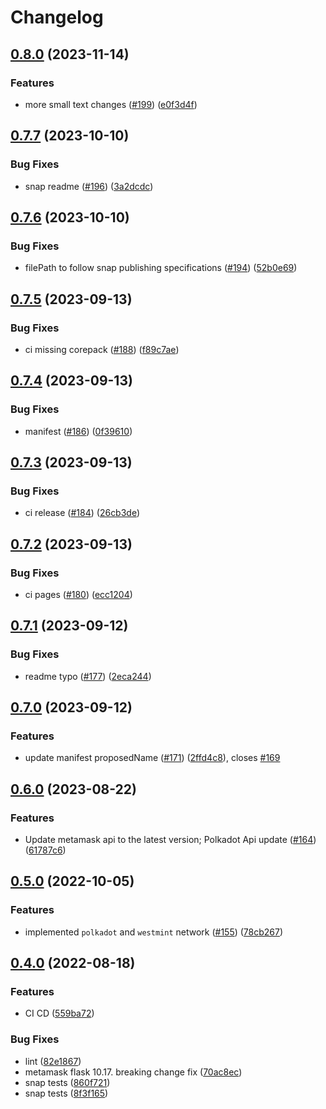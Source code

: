 # Changelog

## [0.8.0](https://github.com/ChainSafe/metamask-snap-polkadot/compare/polkadot-snap-v0.7.7...polkadot-snap-v0.8.0) (2023-11-14)


### Features

* more small text changes ([#199](https://github.com/ChainSafe/metamask-snap-polkadot/issues/199)) ([e0f3d4f](https://github.com/ChainSafe/metamask-snap-polkadot/commit/e0f3d4fc0be7366c62211e29d3a276e4fab5669e))

## [0.7.7](https://github.com/ChainSafe/metamask-snap-polkadot/compare/polkadot-snap-v0.7.6...polkadot-snap-v0.7.7) (2023-10-10)


### Bug Fixes

* snap readme ([#196](https://github.com/ChainSafe/metamask-snap-polkadot/issues/196)) ([3a2dcdc](https://github.com/ChainSafe/metamask-snap-polkadot/commit/3a2dcdcdb09c496ffb28271f36f0c2c48ce11e55))

## [0.7.6](https://github.com/ChainSafe/metamask-snap-polkadot/compare/polkadot-snap-v0.7.5...polkadot-snap-v0.7.6) (2023-10-10)


### Bug Fixes

* filePath to follow snap publishing specifications  ([#194](https://github.com/ChainSafe/metamask-snap-polkadot/issues/194)) ([52b0e69](https://github.com/ChainSafe/metamask-snap-polkadot/commit/52b0e6974d054fe439d6222bf241696a7199db1a))

## [0.7.5](https://github.com/ChainSafe/metamask-snap-polkadot/compare/polkadot-snap-v0.7.4...polkadot-snap-v0.7.5) (2023-09-13)


### Bug Fixes

* ci missing corepack ([#188](https://github.com/ChainSafe/metamask-snap-polkadot/issues/188)) ([f89c7ae](https://github.com/ChainSafe/metamask-snap-polkadot/commit/f89c7ae1e947ced093e7923e209cf4784517243c))

## [0.7.4](https://github.com/ChainSafe/metamask-snap-polkadot/compare/polkadot-snap-v0.7.3...polkadot-snap-v0.7.4) (2023-09-13)


### Bug Fixes

* manifest ([#186](https://github.com/ChainSafe/metamask-snap-polkadot/issues/186)) ([0f39610](https://github.com/ChainSafe/metamask-snap-polkadot/commit/0f39610bd3c3254d445255ee92f8ca23641aa38a))

## [0.7.3](https://github.com/ChainSafe/metamask-snap-polkadot/compare/polkadot-snap-v0.7.2...polkadot-snap-v0.7.3) (2023-09-13)


### Bug Fixes

* ci release ([#184](https://github.com/ChainSafe/metamask-snap-polkadot/issues/184)) ([26cb3de](https://github.com/ChainSafe/metamask-snap-polkadot/commit/26cb3de81d5d99c23b15b58daac45f3baf61ca44))

## [0.7.2](https://github.com/ChainSafe/metamask-snap-polkadot/compare/polkadot-snap-v0.7.1...polkadot-snap-v0.7.2) (2023-09-13)


### Bug Fixes

* ci pages ([#180](https://github.com/ChainSafe/metamask-snap-polkadot/issues/180)) ([ecc1204](https://github.com/ChainSafe/metamask-snap-polkadot/commit/ecc12045accbfaf81436019698144faae8c99ba6))

## [0.7.1](https://github.com/ChainSafe/metamask-snap-polkadot/compare/polkadot-snap-v0.7.0...polkadot-snap-v0.7.1) (2023-09-12)


### Bug Fixes

* readme typo ([#177](https://github.com/ChainSafe/metamask-snap-polkadot/issues/177)) ([2eca244](https://github.com/ChainSafe/metamask-snap-polkadot/commit/2eca244913e91d1eae01d1c0d6182d3fb34ab2f2))

## [0.7.0](https://github.com/ChainSafe/metamask-snap-polkadot/compare/polkadot-snap-v0.6.0...polkadot-snap-v0.7.0) (2023-09-12)


### Features

* update manifest proposedName ([#171](https://github.com/ChainSafe/metamask-snap-polkadot/issues/171)) ([2ffd4c8](https://github.com/ChainSafe/metamask-snap-polkadot/commit/2ffd4c8b2dc6d06733b766a2d92a88fbf94f4a30)), closes [#169](https://github.com/ChainSafe/metamask-snap-polkadot/issues/169)

## [0.6.0](https://github.com/ChainSafe/metamask-snap-polkadot/compare/polkadot-snap-v0.5.0...polkadot-snap-v0.6.0) (2023-08-22)


### Features

* Update metamask api to the latest version; Polkadot Api update ([#164](https://github.com/ChainSafe/metamask-snap-polkadot/issues/164)) ([61787c6](https://github.com/ChainSafe/metamask-snap-polkadot/commit/61787c6d2193e7ec6dee6cf3ecfae4b855717092))

## [0.5.0](https://github.com/ChainSafe/metamask-snap-polkadot/compare/polkadot-snap-v0.4.0...polkadot-snap-v0.5.0) (2022-10-05)


### Features

* implemented `polkadot` and `westmint` network ([#155](https://github.com/ChainSafe/metamask-snap-polkadot/issues/155)) ([78cb267](https://github.com/ChainSafe/metamask-snap-polkadot/commit/78cb26742cf4fa7b4ffc88a36e6718c47e2d3e73))

## [0.4.0](https://github.com/ChainSafe/metamask-snap-polkadot/compare/polkadot-snap-v0.3.0...polkadot-snap-v0.4.0) (2022-08-18)


### Features

* CI CD ([559ba72](https://github.com/ChainSafe/metamask-snap-polkadot/commit/559ba722def6b5a95360d4f5daead1bdabb27f82))


### Bug Fixes

* lint ([82e1867](https://github.com/ChainSafe/metamask-snap-polkadot/commit/82e1867e09eb420839b4c2360ba60ce0677645fc))
* metamask flask 10.17. breaking change fix ([70ac8ec](https://github.com/ChainSafe/metamask-snap-polkadot/commit/70ac8ec42fa2873c34d59ed49e7c04d26b5163f1))
* snap tests ([860f721](https://github.com/ChainSafe/metamask-snap-polkadot/commit/860f721e202b37f2e9c41b0f1392074b7debdde6))
* snap tests ([8f3f165](https://github.com/ChainSafe/metamask-snap-polkadot/commit/8f3f165d43af9d8a2fff3cd21251ba7a9ddab7cb))

